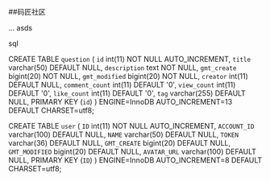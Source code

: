 ##码匠社区

...
asds


sql


CREATE TABLE `question` (
  `id` int(11) NOT NULL AUTO_INCREMENT,
  `title` varchar(50) DEFAULT NULL,
  `description` text NOT NULL,
  `gmt_create` bigint(20) NOT NULL,
  `gmt_modified` bigint(20) NOT NULL,
  `creator` int(11) DEFAULT NULL,
  `comment_count` int(11) DEFAULT '0',
  `view_count` int(11) DEFAULT '0',
  `like_count` int(11) DEFAULT '0',
  `tag` varchar(255) DEFAULT NULL,
  PRIMARY KEY (`id`)
) ENGINE=InnoDB AUTO_INCREMENT=13 DEFAULT CHARSET=utf8;



CREATE TABLE `user` (
  `ID` int(11) NOT NULL AUTO_INCREMENT,
  `ACCOUNT_ID` varchar(100) DEFAULT NULL,
  `NAME` varchar(50) DEFAULT NULL,
  `TOKEN` varchar(36) DEFAULT NULL,
  `GMT_CREATE` bigint(20) DEFAULT NULL,
  `GMT_MODIFIED` bigint(20) DEFAULT NULL,
  `AVATAR_URL` varchar(100) DEFAULT NULL,
  PRIMARY KEY (`ID`)
) ENGINE=InnoDB AUTO_INCREMENT=8 DEFAULT CHARSET=utf8;

